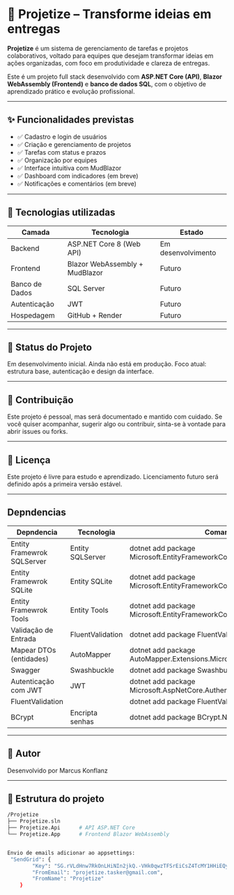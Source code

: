 # 🚀 Projetize – Transforme ideias em entregas

**Projetize** é um sistema de gerenciamento de tarefas e projetos colaborativos, voltado para equipes que desejam transformar ideias em ações organizadas, com foco em produtividade e clareza de entregas.

Este é um projeto full stack desenvolvido com **ASP.NET Core (API)**, **Blazor WebAssembly (Frontend)** e **banco de dados SQL**, com o objetivo de aprendizado prático e evolução profissional.

---

## ✨ Funcionalidades previstas

- ✅ Cadastro e login de usuários
- ✅ Criação e gerenciamento de projetos
- ✅ Tarefas com status e prazos
- ✅ Organização por equipes
- ✅ Interface intuitiva com MudBlazor
- ✅ Dashboard com indicadores (em breve)
- ✅ Notificações e comentários (em breve)

---

## 🧱 Tecnologias utilizadas

| Camada        | Tecnologia                        | Estado             |
|---------------|-----------------------------------|---------------------
| Backend       | ASP.NET Core 8 (Web API)          | Em desenvolvimento |
| Frontend      | Blazor WebAssembly + MudBlazor    | Futuro             |
| Banco de Dados| SQL Server                        | Futuro             |
| Autenticação  | JWT                               | Futuro             |
| Hospedagem    | GitHub + Render                   | Futuro             |


---

## 🚧 Status do Projeto
Em desenvolvimento inicial. Ainda não está em produção.
Foco atual: estrutura base, autenticação e design da interface.

---

## 🤝 Contribuição
Este projeto é pessoal, mas será documentado e mantido com cuidado. Se você quiser acompanhar, sugerir algo ou contribuir, sinta-se à vontade para abrir issues ou forks.

---

## 📄 Licença
Este projeto é livre para estudo e aprendizado. Licenciamento futuro será definido após a primeira versão estável.

---

## Depndencias

| Depndencia                       | Tecnologia                        | Comando                                                               |
|----------------------------------|-----------------------------------|------------------------------------------------------------------------
| Entity Framewrok SQLServer       | Entity SQLServer                  |dotnet add package Microsoft.EntityFrameworkCore.SqlServer             |
| Entity Framewrok SQLite          | Entity SQLite                     |dotnet add package Microsoft.EntityFrameworkCore.Sqlite                |
| Entity Framewrok Tools           | Entity Tools                      |dotnet add package Microsoft.EntityFrameworkCore.Tools                 |
| Validação de Entrada             | FluentValidation                  |dotnet add package FluentValidation.AspNetCore                         |
| Mapear DTOs (entidades)          | AutoMapper                        |dotnet add package AutoMapper.Extensions.Microsoft.DependencyInjection |
| Swagger                          | Swashbuckle                       |dotnet add package Swashbuckle.AspNetCore                              |
| Autenticação com JWT             | JWT                               |dotnet add package Microsoft.AspNetCore.Authentication.JwtBearer       |
| FluentValidation                 |                                   | dotnet add package FluentValidation.AspNetCore                        |
| BCrypt                           | Encripta senhas                   | dotnet add package BCrypt.Net-Next                                    |

---

## 📌 Autor
Desenvolvido por Marcus Konflanz

---

## 📂 Estrutura do projeto
```bash
/Projetize
├── Projetize.sln
├── Projetize.Api      # API ASP.NET Core
└── Projetize.App      # Frontend Blazor WebAssembly


Envio de emails adicionar ao appsettings:
 "SendGrid": {
        "Key": "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",
        "FromEmail": "projetize.tasker@gmail.com",
        "FromName": "Projetize"
    }



